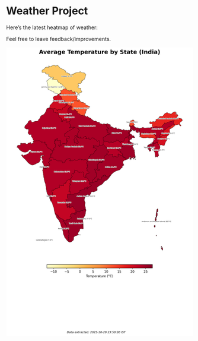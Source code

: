 # Weather Project

Here’s the latest heatmap of weather:

Feel free to leave feedback/improvements.

![India Heatmap](docs/assets/india_heatmap.png?v=025AF0)
